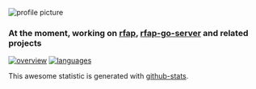 
![profile picture](./profile-picture/20220101.png)

### At the moment, working on [rfap](https://github.com/alexcoder04/rfap), [rfap-go-server](https://github.com/alexcoder04/rfap-go-server) and related projects

[![overview](https://github.com/alexcoder04/github-stats/blob/master/generated/overview.svg)](https://github.com/alexcoder04?tab=repositories)
[![languages](https://github.com/alexcoder04/github-stats/blob/master/generated/languages.svg)](https://github.com/alexcoder04?tab=repositories)

This awesome statistic is generated with [github-stats](https://github.com/jstrieb/github-stats).

